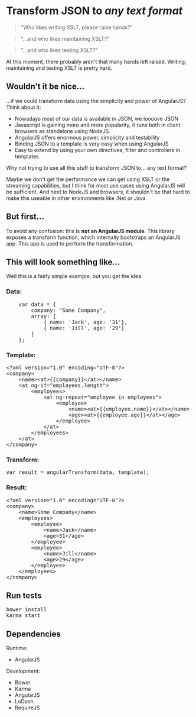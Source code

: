# Transform JSON to *any text format*

<blockquote>"Who likes writing XSLT, please raise hands?"</blockquote>
<blockquote>"...and who likes maintaining XSLT?"</blockquote>
<blockquote>"...and who likes testing XSLT?"</blockquote>

At this moment, there probably aren't that many hands left raised. Writing, maintaining and testing XSLT is pretty hard.

## Wouldn't it be nice...
...if we could transform data using the simplicity and power of AngularJS? Think about it:
* Nowadays most of our data is available in JSON, we loooove JSON
* Javascript is gaining more and more popularity, it runs both in client browsers as standalone using NodeJS.
* AngularJS offers enormous power, simplicity and testability
* Binding JSON to a template is very easy when using AngularJS
* Easy to extend by using your own directives, filter and controllers in templates

Why not trying to use all this stuff to transform JSON to... any text format?

Maybe we don't get the performance we can get using XSLT or the streaming capabilities, but I think for most use cases using AngularJS will be sufficient. And next to NodeJS and browsers, it shouldn't be that hard to make this useable in other environments like .Net or Java.

## But first...
To avoid any confusion: this is __not an AngularJS module__. This library exposes a transform function, which internally bootstraps an AngularJS app. This app is used to perform the transformation.

## This will look something like...
Well this is a fairly simple example, but you get the idea.

### Data:
<pre>
	var data = {
		company: "Some Company",
		array: [
			{ name: 'Jack', age: '31'},
			{ name: 'Jill', age: '29'}
		]
	};
</pre>

### Template:
<pre>
&lt;?xml version="1.0" encoding="UTF-8"?&gt;
&lt;company&gt;
	&lt;name&gt;&lt;at&gt;{{company}}&lt;/at&gt;&lt;/name&gt;
	&lt;at ng-if="employees.length"&gt;
		&lt;employees&gt;
			&lt;at ng-repeat="employee in employees"&gt;
				&lt;employee&gt;
					&lt;name&gt;&lt;at&gt;{{employee.name}}&lt;/at&gt;&lt;/name&gt;
					&lt;age&gt;&lt;at&gt;{{employee.age}}&lt;/at&gt;&lt;/age&gt;
				&lt;/employee&gt;
			&lt;/at&gt;
		&lt;/employees&gt;
	&lt;/at&gt;
&lt;/company&gt;
</pre>

### Transform:
<pre>
var result = angularTransform(data, template);
</pre>

### Result:
<pre>
&lt;?xml version="1.0" encoding="UTF-8"?&gt;
&lt;company&gt;
	&lt;name&gt;Some Company&lt;/name&gt;
	&lt;employees&gt;
		&lt;employee&gt;
			&lt;name&gt;Jack&lt;/name&gt;
			&lt;age&gt;31&lt;/age&gt;
		&lt;/employee&gt;
		&lt;employee&gt;
			&lt;name&gt;Jill&lt;/name&gt;
			&lt;age&gt;29&lt;/age&gt;
		&lt;/employee&gt;
	&lt;/employees&gt;
&lt;/company&gt;
</pre>

## Run tests
<pre>
bower install
karma start
</pre>

## Dependencies
Runtime:
* AngularJS

Development: 
* Bower
* Karma
* AngularJS
* LoDash
* RequireJS
